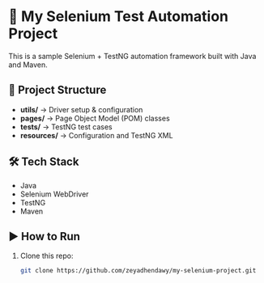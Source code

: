 # 🚀 My Selenium Test Automation Project

This is a sample Selenium + TestNG automation framework built with Java and Maven.

## 📂 Project Structure
- **utils/** → Driver setup & configuration
- **pages/** → Page Object Model (POM) classes
- **tests/** → TestNG test cases
- **resources/** → Configuration and TestNG XML

## 🛠 Tech Stack
- Java
- Selenium WebDriver
- TestNG
- Maven

## ▶️ How to Run
1. Clone this repo:
   ```bash
   git clone https://github.com/zeyadhendawy/my-selenium-project.git
